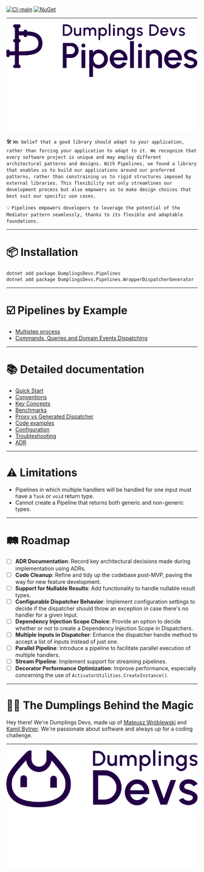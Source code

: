 [![CI-main](https://github.com/DumplingsDevs/Pipelines/actions/workflows/build-and-test.yml/badge.svg?branch=main)](https://github.com/DumplingsDevs/Pipelines/actions/workflows/build-and-test.yml)
[![NuGet](https://img.shields.io/nuget/v/DumplingsDevs.Pipelines.svg)](https://www.nuget.org/packages/DumplingsDevs.Pipelines/)

-----

<p align="center">
  <img src="docs/assets/pipelines_purple.svg#gh-light-mode-only" alt="Pipelines"/>
  <img src="docs/assets/pipelines_white.svg#gh-dark-mode-only" alt="Pipelines"/>
</p>



🛠 ```We belief that a good library should adapt to your application, rather than forcing your application to adapt to it. We recognize that every software project is unique and may employ different architectural patterns and designs. With Pipelines, we found a library that enables us to build our applications around our preferred patterns, rather than constraining us to rigid structures imposed by external libraries. This flexibility not only streamlines our development process but also empowers us to make design choices that best suit our specific use cases.```

💡 ```Pipelines empowers developers to leverage the potential of the Mediator pattern seamlessly, thanks to its flexible and adaptable foundations.```

-----

# 📦 Installation
```
dotnet add package DumplingsDevs.Pipelines
dotnet add package DumplingsDevs.Pipelines.WrapperDispatcherGenerator
```

---- 

# ☑️ Pipelines by Example


- [Multistep process](docs/process_pipeline.md)
- [Commands, Queries and Domain Events Dispatching](docs/command_queries_events_example.md)


----

# 📚 Detailed documentation

- [Quick Start](docs/quick_start.md)
- [Conventions](docs/conventions.md)
- [Key Concepts](docs/key_concepts.md)
- [Benchmarks](docs/benchmarks.md)
- [Proxy vs Generated Dispatcher](docs/dispatcher_source_generator.md)
- [Code examples](docs/code_examples.md)
- [Configuration](docs/configuration.md)
- [Troubleshooting](docs/troubleshooting.md)
- [ADR](docs/adr.md)

---- 

# ⚠️ Limitations
- Pipelines in which multiple handlers will be handled for one input must have a `Task` or `void` return type.
- Cannot create a Pipeline that returns both generic and non-generic types.

-----

# 🛤 Roadmap
- [ ] **ADR Documentation**: Record key architectural decisions made during implementation using ADRs.
- [ ] **Code Cleanup**: Refine and tidy up the codebase post-MVP, paving the way for new feature development.
- [ ] **Support for Nullable Results**: Add functionality to handle nullable result types.
- [ ] **Configurable Dispatcher Behavior**: Implement configuration settings to decide if the dispatcher should throw an exception in case there's no handler for a given Input.
- [ ] **Dependency Injection Scope Choice**: Provide an option to decide whether or not to create a Dependency Injection Scope in Dispatchers.
- [ ] **Multiple Inputs in Dispatcher**: Enhance the dispatcher handle method to accept a list of inputs instead of just one.
- [ ] **Parallel Pipeline**: Introduce a pipeline to facilitate parallel execution of multiple handlers.
- [ ] **Stream Pipeline**: Implement support for streaming pipelines.
- [ ] **Decorator Performance Optimization**: Improve performance, especially concerning the use of `ActivatorUtilities.CreateInstance()`.

-----

# 🥟💡 The Dumplings Behind the Magic
Hey there! We're Dumplings Devs, made up of <a href="https://pl.linkedin.com/in/matwroblewski">Mateusz Wróblewski</a> and <a href="https://pl.linkedin.com/in/kamil-bytner">Kamil Bytner</a>. We're passionate about software and always up for a coding challenge. 

---

<p align="center">
  <img src="docs/assets/dumplings_purple.svg#gh-light-mode-only" alt="DumplingsDevs"/>
  <img src="docs/assets/dumplings_white.svg#gh-dark-mode-only" alt="DumplingsDevs"/>
</p>
